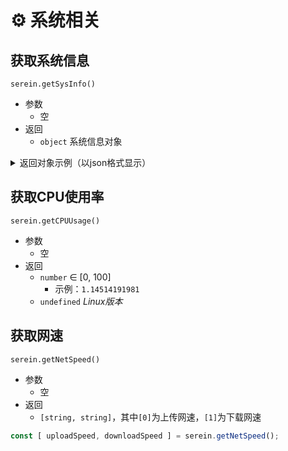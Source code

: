 # ⚙ 系统相关

## 获取系统信息

`serein.getSysInfo()`

- 参数
  - 空
- 返回
  - `object` 系统信息对象

<details>
  <summary>返回对象示例（以json格式显示）</summary>

```json
{
  "Architecture": "64 位",                              // 架构（可能的值：32位、64位、AMD；具体语言跟随系统）
  "Name": "Microsoft Windows 10 家庭版 SP0.0",          // 系统名称（具体语言跟随系统）
  "Hardware": {                                         // 硬件信息
    "CPUs": [                                           // CPU列表
      {
        "Name": "Intel Core i5-1035G4 CPU @ 1.10GHz",   // 名称
        "Brand": "GenuineIntel",                        // 供应商/品牌
        "Architecture": "x64",                          // 架构
        "Cores": 4,                                     // 核心数
        "Frequency": 1498                               // 频率（MHz）
      }
    ],
    "GPUs": [                                           // GPU列表
      {
        "Name": "Intel(R) Iris(R) Graphics Family",     // 名称
        "Brand": "Intel(R) Iris(R) Plus Graphics",      // 供应商/品牌
        "Resolution": "2736x1824",                      // 分辨率
        "RefreshRate": 59,                              // 刷新率（Hz）
        "MemoryTotal": 1048576                          // GPU内存 / 显存
      }
    ],
    "RAM": {
      "Free": 2350688,                                  // 可用内存（KB）
      "Total": 7964852                                  // 总内存（KB）
    }
  },
  "FrameworkVersion": {                                 // NET框架版本
    "Major": 4,
    "Minor": 0,
    "Build": 30319,
    "Revision": 42000,
    "MajorRevision": 0,
    "MinorRevision": -23536
  },
  "JavaVersion": {                                      // Java运行库版本（当前示例为无运行库）
    "Major": 0,
    "Minor": 0,
    "Build": -1,
    "Revision": -1,
    "MajorRevision": -1,
    "MinorRevision": -1
  },
  "IsMono": false,                                      // 当前软件是否使用Mono运行
  "OperatingSystemType": 0                              // 操作系统类型（枚举值）
  // Windows = 0, Linux, MacOSX, BSD, WebAssembly, Solaris, Haiku, Unity5, Other
}
```

</details>

## 获取CPU使用率

`serein.getCPUUsage()`

- 参数
  - 空
- 返回
  - `number` ∈ [0, 100]
    - 示例：`1.14514191981`
  - `undefined` *Linux版本*

## 获取网速

`serein.getNetSpeed()`

- 参数
  - 空
- 返回
  - `[string, string]`，其中`[0]`为上传网速，`[1]`为下载网速

```js
const [ uploadSpeed, downloadSpeed ] = serein.getNetSpeed();
```
